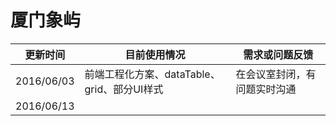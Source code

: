 # 厦门象屿

| 更新时间 | 目前使用情况 | 需求或问题反馈 |
| --- | --- | --- |
| 2016/06/03 |  前端工程化方案、dataTable、grid、部分UI样式 | 在会议室封闭，有问题实时沟通  |
| 2016/06/13  |  |  |
